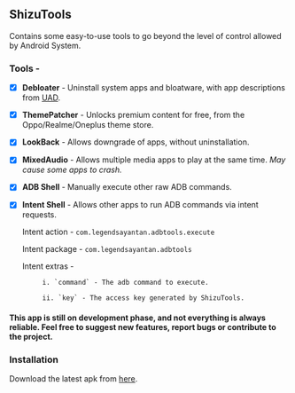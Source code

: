 ## ShizuTools
Contains some easy-to-use tools to go beyond the level of control allowed by Android System.

### Tools -
- [x] **Debloater** - Uninstall system apps and bloatware, with app descriptions from [UAD](https://github.com/0x192/universal-android-debloater).
- [x] **ThemePatcher** - Unlocks premium content for free, from the Oppo/Realme/Oneplus theme store.
- [x] **LookBack** - Allows downgrade of apps, without uninstallation.
- [x] **MixedAudio** - Allows multiple media apps to play at the same time. *May cause some apps to crash.*
- [x] **ADB Shell** - Manually execute other raw ADB commands.
- [x] **Intent Shell** - Allows other apps to run ADB commands via intent requests.

  Intent action - `com.legendsayantan.adbtools.execute`

  Intent package - `com.legendsayantan.adbtools`

  Intent extras -

           i. `command` - The adb command to execute.

           ii. `key` - The access key generated by ShizuTools.

#### This app is still on development phase, and not everything is always reliable. Feel free to suggest new features, report bugs or contribute to the project.

### Installation
Download the latest apk from [here](https://github.com/legendsayantan/ShizuTools/blob/master/app/release/app-release.apk).
